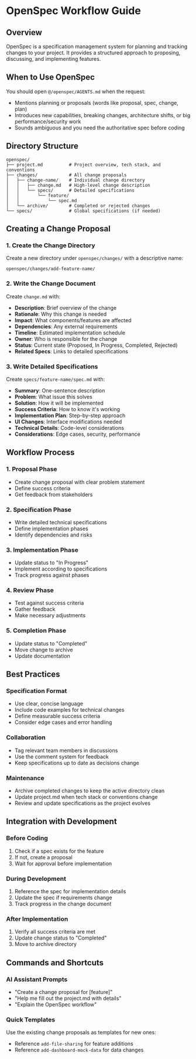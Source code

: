 # OpenSpec Workflow Guide

## Overview
OpenSpec is a specification management system for planning and tracking changes to your project. It provides a structured approach to proposing, discussing, and implementing features.

## When to Use OpenSpec

You should open `@/openspec/AGENTS.md` when the request:
- Mentions planning or proposals (words like proposal, spec, change, plan)
- Introduces new capabilities, breaking changes, architecture shifts, or big performance/security work
- Sounds ambiguous and you need the authoritative spec before coding

## Directory Structure

```
openspec/
├── project.md          # Project overview, tech stack, and conventions
├── changes/            # All change proposals
│   ├── change-name/    # Individual change directory
│   │   ├── change.md   # High-level change description
│   │   └── specs/      # Detailed specifications
│   │       └── feature/
│   │           └── spec.md
│   └── archive/        # Completed or rejected changes
└── specs/              # Global specifications (if needed)
```

## Creating a Change Proposal

### 1. Create the Change Directory
Create a new directory under `openspec/changes/` with a descriptive name:
```
openspec/changes/add-feature-name/
```

### 2. Write the Change Document
Create `change.md` with:
- **Description**: Brief overview of the change
- **Rationale**: Why this change is needed
- **Impact**: What components/features are affected
- **Dependencies**: Any external requirements
- **Timeline**: Estimated implementation schedule
- **Owner**: Who is responsible for the change
- **Status**: Current state (Proposed, In Progress, Completed, Rejected)
- **Related Specs**: Links to detailed specifications

### 3. Write Detailed Specifications
Create `specs/feature-name/spec.md` with:
- **Summary**: One-sentence description
- **Problem**: What issue this solves
- **Solution**: How it will be implemented
- **Success Criteria**: How to know it's working
- **Implementation Plan**: Step-by-step approach
- **UI Changes**: Interface modifications needed
- **Technical Details**: Code-level considerations
- **Considerations**: Edge cases, security, performance

## Workflow Process

### 1. Proposal Phase
- Create change proposal with clear problem statement
- Define success criteria
- Get feedback from stakeholders

### 2. Specification Phase
- Write detailed technical specifications
- Define implementation phases
- Identify dependencies and risks

### 3. Implementation Phase
- Update status to "In Progress"
- Implement according to specifications
- Track progress against phases

### 4. Review Phase
- Test against success criteria
- Gather feedback
- Make necessary adjustments

### 5. Completion Phase
- Update status to "Completed"
- Move change to archive
- Update documentation

## Best Practices

### Specification Format
- Use clear, concise language
- Include code examples for technical changes
- Define measurable success criteria
- Consider edge cases and error handling

### Collaboration
- Tag relevant team members in discussions
- Use the comment system for feedback
- Keep specifications up to date as decisions change

### Maintenance
- Archive completed changes to keep the active directory clean
- Update project.md when tech stack or conventions change
- Review and update specifications as the project evolves

## Integration with Development

### Before Coding
1. Check if a spec exists for the feature
2. If not, create a proposal
3. Wait for approval before implementation

### During Development
1. Reference the spec for implementation details
2. Update the spec if requirements change
3. Track progress in the change document

### After Implementation
1. Verify all success criteria are met
2. Update change status to "Completed"
3. Move to archive directory

## Commands and Shortcuts

### AI Assistant Prompts
- "Create a change proposal for [feature]"
- "Help me fill out the project.md with details"
- "Explain the OpenSpec workflow"

### Quick Templates
Use the existing change proposals as templates for new ones:
- Reference `add-file-sharing` for feature additions
- Reference `add-dashboard-mock-data` for data changes